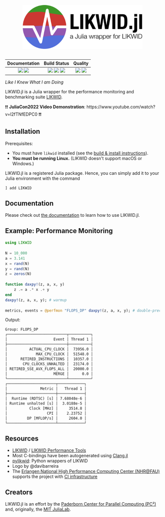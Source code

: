 <div align="center">
  <img width="390px" src="https://raw.githubusercontent.com/JuliaPerf/LIKWID.jl/main/docs/src/assets/logo_with_txt_white_border.png">
</div>

<br>

[docs-dev-img]: https://img.shields.io/badge/docs-dev-blue.svg
[docs-dev-url]: https://juliaperf.github.io/LIKWID.jl/dev/

[docs-stable-img]: https://img.shields.io/badge/docs-stable-blue.svg
[docs-stable-url]: https://juliaperf.github.io/LIKWID.jl/stable

[ci-img]: https://git.uni-paderborn.de/pc2-ci/julia/LIKWID-jl/badges/main/pipeline.svg?key_text=CI@PC2
[ci-url]: https://git.uni-paderborn.de/pc2-ci/julia/LIKWID-jl/-/pipelines

[ci-fau-img]: https://gitlab.rrze.fau.de/ub55yzis/LIKWID.jl/badges/main/pipeline.svg?key_text=NHR@FAU&key_width=70
[ci-fau-url]: https://gitlab.rrze.fau.de/ub55yzis/LIKWID.jl/-/pipelines

[cov-img]: https://codecov.io/gh/JuliaPerf/LIKWID.jl/branch/main/graph/badge.svg?token=Ze61CbGoO5
[cov-url]: https://codecov.io/gh/JuliaPerf/LIKWID.jl

[lifecycle-img]: https://img.shields.io/badge/lifecycle-maturing-blue.svg

[code-style-img]: https://img.shields.io/static/v1?label=code%20style&message=SciML&color=9558b2&labelColor=389826
[code-style-url]: https://github.com/SciML/SciMLStyle

[formatcheck-img]: https://github.com/JuliaPerf/LIKWID.jl/actions/workflows/FormatCheck.yml/badge.svg
[formatcheck-url]: https://github.com/JuliaPerf/LIKWID.jl/actions/workflows/FormatCheck.yml

<!--
![Lifecycle](https://img.shields.io/badge/lifecycle-maturing-blue.svg)
![Lifecycle](https://img.shields.io/badge/lifecycle-stable-green.svg)
![Lifecycle](https://img.shields.io/badge/lifecycle-retired-orange.svg)
![Lifecycle](https://img.shields.io/badge/lifecycle-archived-red.svg)
![Lifecycle](https://img.shields.io/badge/lifecycle-dormant-blue.svg)
![Lifecycle](https://img.shields.io/badge/lifecycle-experimental-orange.svg)
-->

| **Documentation**                                                               | **Build Status**                                                                                |  **Quality**                                                                                |
|:-------------------------------------------------------------------------------:|:-----------------------------------------------------------------------------------------------:|:-----------------------------------------------------------------------------------------------:|
| [![][docs-stable-img]][docs-stable-url] [![][docs-dev-img]][docs-dev-url] | [![][ci-img]][ci-url] [![][ci-fau-img]][ci-fau-url] [![][cov-img]][cov-url] | ![][lifecycle-img] [![][formatcheck-img]][formatcheck-url] |

*Like I Knew What I am Doing*

LIKWID.jl is a Julia wrapper for the performance monitoring and benchmarking suite [LIKWID](https://github.com/RRZE-HPC/likwid).

<p>
❗❗ <b>JuliaCon2022 Video Demonstration</b>: https://www.youtube.com/watch?v=l2fTNfEDPC0 ❗❗
</p>

## Installation

Prerequisites:
* You must have `likwid` installed (see the [build & install instructions](https://github.com/RRZE-HPC/likwid#download-build-and-install)).
* **You must be running Linux.** (LIKWID doesn't support macOS or Windows.)

LIKWID.jl is a registered Julia package. Hence, you can simply add it to your Julia environment with the command
```julia
] add LIKWID
```

## Documentation

Please check out [the documentation](https://juliaperf.github.io/LIKWID.jl/dev/) to learn how to use LIKWID.jl.

## Example: Performance Monitoring

```julia
using LIKWID

N = 10_000
a = 3.141
x = rand(N)
y = rand(N)
z = zeros(N)

function daxpy!(z, a, x, y)
    z .= a .* x .+ y
end
daxpy!(z, a, x, y); # warmup

metrics, events = @perfmon "FLOPS_DP" daxpy!(z, a, x, y); # double-precision floating point ops.
```

Output:
```
Group: FLOPS_DP
┌───────────────────────────┬──────────┐
│                     Event │ Thread 1 │
├───────────────────────────┼──────────┤
│          ACTUAL_CPU_CLOCK │  73956.0 │
│             MAX_CPU_CLOCK │  51548.0 │
│      RETIRED_INSTRUCTIONS │  10357.0 │
│       CPU_CLOCKS_UNHALTED │  23174.0 │
│ RETIRED_SSE_AVX_FLOPS_ALL │  20000.0 │
│                     MERGE │      0.0 │
└───────────────────────────┴──────────┘
┌──────────────────────┬────────────┐
│               Metric │   Thread 1 │
├──────────────────────┼────────────┤
│  Runtime (RDTSC) [s] │ 7.68048e-6 │
│ Runtime unhalted [s] │  3.0188e-5 │
│          Clock [MHz] │     3514.8 │
│                  CPI │    2.23752 │
│         DP [MFLOP/s] │     2604.0 │
└──────────────────────┴────────────┘
```

## Resources

* [LIKWID](https://github.com/RRZE-HPC/likwid) / [LIKWID Performance Tools](https://hpc.fau.de/research/tools/likwid/)
* Most C-bindings have been autogenerated using [Clang.jl](https://github.com/JuliaInterop/Clang.jl)
* [pylikwid](https://github.com/RRZE-HPC/pylikwid): Python wrappers of LIKWID
* Logo by @davibarreira
* The [Erlangen National High Performance Computing Center (NHR@FAU)](https://hpc.fau.de/) supports the project with [CI infrastructure](https://gitlab.rrze.fau.de/ub55yzis/LIKWID.jl/-/pipelines)

## Creators

LIKWID.jl is an effort by the [Paderborn Center for Parallel Computing (PC²)](https://pc2.uni-paderborn.de) and, originally, the [MIT JuliaLab](https://julia.mit.edu/).
